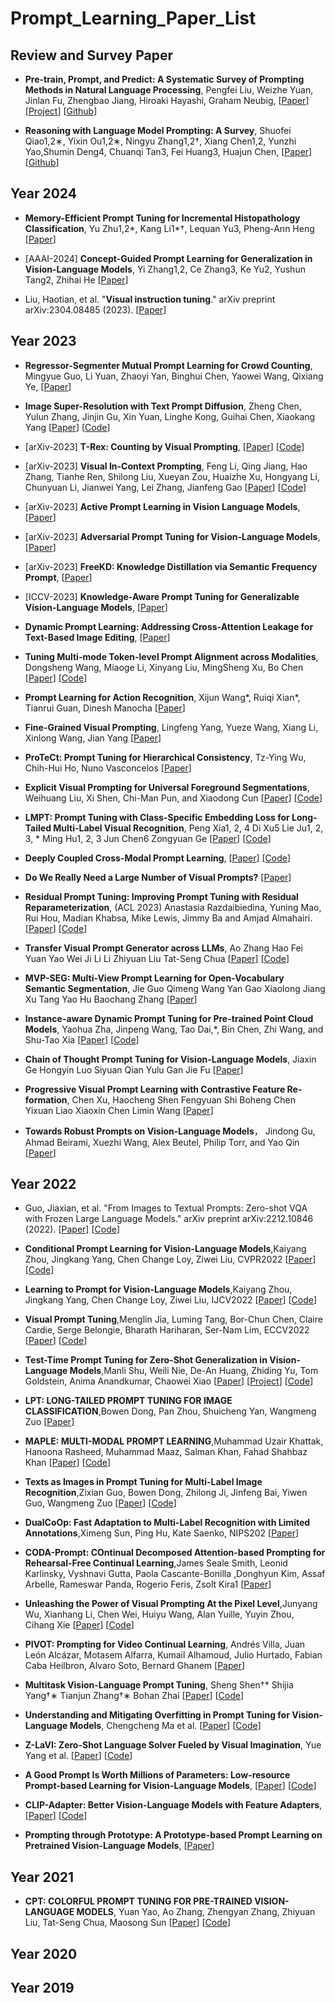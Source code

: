 
# Prompt_Learning_Paper_List 



## Review and Survey Paper 
* **Pre-train, Prompt, and Predict: A Systematic Survey of Prompting Methods in Natural Language Processing**, Pengfei Liu, Weizhe Yuan, Jinlan Fu, Zhengbao Jiang, Hiroaki Hayashi, Graham Neubig, 
[[Paper](https://arxiv.org/abs/2107.13586)]
[[Project](http://pretrain.nlpedia.ai/)]
[[Github](https://github.com/pfliu-nlp/NLPedia-Pretrain)]

* **Reasoning with Language Model Prompting: A Survey**, Shuofei Qiao1,2∗, Yixin Ou1,2∗, Ningyu Zhang1,2†, Xiang Chen1,2, Yunzhi Yao,Shumin Deng4, Chuanqi Tan3, Fei Huang3, Huajun Chen, 
[[Paper](https://arxiv.org/pdf/2212.09597.pdf)]
[[Github](https://github.com/zjunlp/Prompt4ReasoningPapers)]







## Year 2024 


* **Memory-Efficient Prompt Tuning for Incremental Histopathology Classification**, Yu Zhu1,2*, Kang Li1*†, Lequan Yu3, Pheng-Ann Heng
  [[Paper](https://arxiv.org/pdf/2401.11674.pdf)]
  
* [AAAI-2024] **Concept-Guided Prompt Learning for Generalization in Vision-Language Models**, Yi Zhang1,2, Ce Zhang3, Ke Yu2, Yushun Tang2, Zhihai He
  [[Paper](https://arxiv.org/pdf/2401.07457.pdf)]

* Liu, Haotian, et al. "**Visual instruction tuning**." arXiv preprint arXiv:2304.08485 (2023).
  [[Paper](https://arxiv.org/abs/2304.08485)]






## Year 2023 


* **Regressor-Segmenter Mutual Prompt Learning for Crowd Counting**, Mingyue Guo, Li Yuan, Zhaoyi Yan, Binghui Chen, Yaowei Wang, Qixiang Ye, 
  [[Paper](https://arxiv.org/pdf/2312.01711.pdf)] 

* **Image Super-Resolution with Text Prompt Diffusion**, Zheng Chen, Yulun Zhang, Jinjin Gu, Xin Yuan, Linghe Kong, Guihai Chen, Xiaokang Yang
[[Paper](https://arxiv.org/pdf/2311.14282.pdf)] 
[[Code](https://github.com/zhengchen1999/PromptSR)] 

* [arXiv-2023] **T-Rex: Counting by Visual Prompting**, [[Paper](https://arxiv.org/pdf/2311.13596.pdf)] [[Code](https://trex-counting.github.io/)] 

* [arXiv-2023] **Visual In-Context Prompting**, Feng Li, Qing Jiang, Hao Zhang, Tianhe Ren, Shilong Liu, Xueyan Zou, Huaizhe Xu, Hongyang Li, Chunyuan Li, Jianwei Yang, Lei Zhang, Jianfeng Gao 
[[Paper](https://arxiv.org/pdf/2311.13601.pdf)]
[[Code](https://github.com/UX-Decoder/DINOv)] 

* [arXiv-2023] **Active Prompt Learning in Vision Language Models**, [[Paper](https://arxiv.org/pdf/2311.11178.pdf)] 

* [arXiv-2023] **Adversarial Prompt Tuning for Vision-Language Models**, [[Paper](https://arxiv.org/pdf/2311.11208.pdf)]

* [arXiv-2023] **FreeKD: Knowledge Distillation via Semantic Frequency Prompt**, [[Paper](https://arxiv.org/pdf/2311.12079.pdf)]


* [ICCV-2023] **Knowledge-Aware Prompt Tuning for Generalizable Vision-Language Models**, [[Paper](https://openaccess.thecvf.com/content/ICCV2023/papers/Kan_Knowledge-Aware_Prompt_Tuning_for_Generalizable_Vision-Language_Models_ICCV_2023_paper.pdf)]

* **Dynamic Prompt Learning: Addressing Cross-Attention Leakage for Text-Based Image Editing**, [[Paper](https://arxiv.org/pdf/2309.15664.pdf)]

* **Tuning Multi-mode Token-level Prompt Alignment across Modalities**, Dongsheng Wang, Miaoge Li, Xinyang Liu, MingSheng Xu, Bo Chen 
[[Paper](https://arxiv.org/pdf/2309.13847.pdf)]
[[Code](https://github.com/wds2014/ALIGN)]

* **Prompt Learning for Action Recognition**, Xijun Wang*, Ruiqi Xian*, Tianrui Guan, Dinesh Manocha
[[Paper](https://arxiv.org/pdf/2305.12437.pdf)]  

* **Fine-Grained Visual Prompting**, Lingfeng Yang, Yueze Wang, Xiang Li, Xinlong Wang, Jian Yang
[[Paper](https://arxiv.org/pdf/2306.04356.pdf)] 

* **ProTeCt: Prompt Tuning for Hierarchical Consistency**, Tz-Ying Wu, Chih-Hui Ho, Nuno Vasconcelos 
[[Paper](https://arxiv.org/abs/2306.02240)]

* **Explicit Visual Prompting for Universal Foreground Segmentations**, Weihuang Liu, Xi Shen, Chi-Man Pun, and Xiaodong Cun 
[[Paper](https://arxiv.org/pdf/2305.18476.pdf)] 
[[Code](https://github.com/NiFangBaAGe/Explicit-Visual-Prompt)] 

* **LMPT: Prompt Tuning with Class-Specific Embedding Loss for Long-Tailed Multi-Label Visual Recognition**, Peng Xia1, 2, 4 Di Xu5 Lie Ju1, 2, 3, * Ming Hu1, 2, 3 Jun Chen6 Zongyuan Ge 
[[Paper](https://arxiv.org/pdf/2305.04536.pdf)] 
[[Code](https://github.com/richard-peng-xia/LMPT)]

* **Deeply Coupled Cross-Modal Prompt Learning**, 
[[Paper](https://arxiv.org/pdf/2305.17903.pdf)] 
[[Code](https://github.com/GingL/CMPA)]

* **Do We Really Need a Large Number of Visual Prompts?** 
[[Paper](https://arxiv.org/pdf/2305.17223.pdf)]

* **Residual Prompt Tuning: Improving Prompt Tuning with Residual Reparameterization**, (ACL 2023) Anastasia Razdaibiedina, Yuning Mao, Rui Hou, Madian Khabsa, Mike Lewis, Jimmy Ba and Amjad Almahairi. 
[[Paper](https://arxiv.org/pdf/2305.03937.pdf)] 
[[Code](https://github.com/arazd/ResidualPrompts)] 

* **Transfer Visual Prompt Generator across LLMs**, Ao Zhang Hao Fei Yuan Yao Wei Ji Li Li Zhiyuan Liu Tat-Seng Chua
[[Paper](https://arxiv.org/pdf/2305.01278.pdf)] 
[[Code](https://vpgtrans.github.io/)]

* **MVP-SEG: Multi-View Prompt Learning for Open-Vocabulary Semantic Segmentation**, Jie Guo Qimeng Wang Yan Gao Xiaolong Jiang Xu Tang Yao Hu Baochang Zhang 
[[Paper](https://arxiv.org/pdf/2304.06957.pdf)]

* **Instance-aware Dynamic Prompt Tuning for Pre-trained Point Cloud Models**, Yaohua Zha, Jinpeng Wang, Tao Dai,*, Bin Chen, Zhi Wang, and Shu-Tao Xia 
[[Paper](https://arxiv.org/pdf/2304.07221.pdf)] 
[[Code](https://github.com/zyh16143998882/IDPT)]

* **Chain of Thought Prompt Tuning for Vision-Language Models**, Jiaxin Ge Hongyin Luo Siyuan Qian Yulu Gan Jie Fu 
[[Paper](https://arxiv.org/pdf/2304.07919.pdf)]

* **Progressive Visual Prompt Learning with Contrastive Feature Re-formation**, Chen Xu, Haocheng Shen Fengyuan Shi Boheng Chen Yixuan Liao Xiaoxin Chen Limin Wang 
[[Paper](https://arxiv.org/pdf/2304.08386.pdf)]

* **Towards Robust Prompts on Vision-Language Models**， Jindong Gu, Ahmad Beirami, Xuezhi Wang, Alex Beutel, Philip Torr, and Yao Qin 
[[Paper](https://arxiv.org/pdf/2304.08479.pdf)] 


## Year 2022 

* Guo, Jiaxian, et al. "From Images to Textual Prompts: Zero-shot VQA with Frozen Large Language Models." arXiv preprint arXiv:2212.10846 (2022). 
[[Paper](https://arxiv.org/pdf/2212.10846.pdf)] 
[[Code](https://github.com/salesforce/LAVIS/tree/main/projects/img2prompt-vqa)]

* **Conditional Prompt Learning for Vision-Language Models**,Kaiyang Zhou, Jingkang Yang, Chen Change Loy, Ziwei Liu, CVPR2022
[[Paper](https://arxiv.org/pdf/2203.05557.pdf)] 
[[Code](https://github.com/KaiyangZhou/CoOp)]

* **Learning to Prompt for Vision-Language Models**,Kaiyang Zhou, Jingkang Yang, Chen Change Loy, Ziwei Liu, IJCV2022
[[Paper](https://arxiv.org/pdf/2109.01134.pdf)] 
[[Code](https://github.com/KaiyangZhou/CoOp)]


* **Visual Prompt Tuning**,Menglin Jia, Luming Tang, Bor-Chun Chen, Claire Cardie, Serge Belongie, Bharath Hariharan, Ser-Nam Lim, ECCV2022
[[Paper](https://arxiv.org/abs/2203.12119)] 
[[Code](https://github.com/kmnp/vpt)]

* **Test-Time Prompt Tuning for Zero-Shot Generalization in Vision-Language Models**,Manli Shu, Weili Nie, De-An Huang, Zhiding Yu, Tom Goldstein, Anima Anandkumar, Chaowei Xiao
[[Paper](https://arxiv.org/pdf/2209.07511.pdf)] 
[[Project](https://azshue.github.io/TPT/)]
[[Code](https://github.com/azshue/TPT)]

* **LPT: LONG-TAILED PROMPT TUNING FOR IMAGE CLASSIFICATION**,Bowen Dong, Pan Zhou, Shuicheng Yan, Wangmeng Zuo
[[Paper](https://arxiv.org/pdf/2210.01033.pdf)] 

* **MAPLE: MULTI-MODAL PROMPT LEARNING**,Muhammad Uzair Khattak, Hanoona Rasheed, Muhammad Maaz, Salman Khan, Fahad Shahbaz Khan
[[Paper](https://arxiv.org/pdf/2210.03117.pdf)] 
[[Code](https://tinyurl.com/2dzs8f3w)]

* **Texts as Images in Prompt Tuning for Multi-Label Image Recognition**,Zixian Guo, Bowen Dong, Zhilong Ji, Jinfeng Bai, Yiwen Guo, Wangmeng Zuo
[[Paper](https://arxiv.org/pdf/2211.12739.pdf)] 
[[Code](https://github.com/guozix/TaI-DPT)]

* **DualCoOp: Fast Adaptation to Multi-Label Recognition with Limited Annotations**,Ximeng Sun, Ping Hu, Kate Saenko, NIPS202
[[Paper](https://arxiv.org/pdf/2206.09541.pdf)] 

* **CODA-Prompt: COntinual Decomposed Attention-based Prompting for Rehearsal-Free Continual Learning**,James Seale Smith, Leonid Karlinsky, Vyshnavi Gutta, Paola Cascante-Bonilla ,Donghyun Kim, Assaf Arbelle, Rameswar Panda, Rogerio Feris, Zsolt Kira1
[[Paper](https://arxiv.org/pdf/2211.11720.pdf)] 

* **Unleashing the Power of Visual Prompting At the Pixel Level**,Junyang Wu, Xianhang Li, Chen Wei, Huiyu Wang, Alan Yuille, Yuyin Zhou, Cihang Xie
[[Paper](https://arxiv.org/pdf/2211.13218.pdf)] 
[[Code](https://github.com/UCSC-VLAA/EVP)]

* **PIVOT: Prompting for Video Continual Learning**, Andrés Villa, Juan León Alcázar, Motasem Alfarra, Kumail Alhamoud, Julio Hurtado, Fabian Caba Heilbron, Alvaro Soto, Bernard Ghanem 
[[Paper](https://arxiv.org/pdf/2212.04842.pdf)] 

* **Multitask Vision-Language Prompt Tuning**, Sheng Shen†* Shijia Yang†∗ Tianjun Zhang†∗ Bohan Zhai 
[[Paper](https://arxiv.org/pdf/2211.11720.pdf)]
[[Code](https://github.com/sIncerass/MVLPT)]


* **Understanding and Mitigating Overfitting in Prompt Tuning for Vision-Language Models**, Chengcheng Ma et al. 
[[Paper](https://arxiv.org/pdf/2211.02219.pdf)] 
[[Code](https://tinyurl.com/mpe64f89)]

* **Z-LaVI: Zero-Shot Language Solver Fueled by Visual Imagination**, Yue Yang et al. 
[[Paper](https://arxiv.org/pdf/2210.12261.pdf)]
[[Code](https://github.com/YueYANG1996/Z-LaVI)]


* **A Good Prompt Is Worth Millions of Parameters: Low-resource Prompt-based Learning for Vision-Language Models**, 
[[Paper](https://arxiv.org/abs/2110.08484)] 
[[Code](https://github.com/woojeongjin/FewVLM)] 


* **CLIP-Adapter: Better Vision-Language Models with Feature Adapters**, 
[[Paper](https://arxiv.org/pdf/2110.04544.pdf)]
[[Code](https://github.com/gaopengcuhk/CLIP-Adapter)]


* **Prompting through Prototype: A Prototype-based Prompt Learning on Pretrained Vision-Language Models**, 
[[Paper](https://arxiv.org/pdf/2210.10841.pdf)]



## Year 2021 

* **CPT: COLORFUL PROMPT TUNING FOR PRE-TRAINED VISION-LANGUAGE MODELS**, Yuan Yao, Ao Zhang, Zhengyan Zhang, Zhiyuan Liu, Tat-Seng Chua, Maosong Sun
[[Paper](https://arxiv.org/pdf/2109.11797.pdf)]
[[Code](https://github.com/thunlp/CPT)]


## Year 2020 




## Year 2019 




